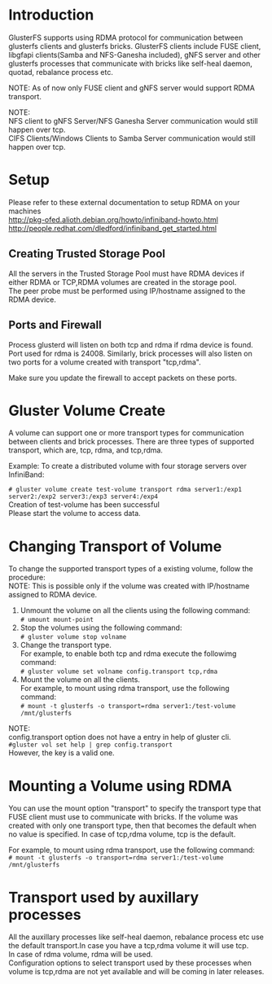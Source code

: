 # Introduction

GlusterFS supports using RDMA protocol for communication between glusterfs clients and glusterfs bricks.
GlusterFS clients include FUSE client, libgfapi clients(Samba and NFS-Ganesha included), gNFS server and other glusterfs processes that communicate with bricks like self-heal daemon, quotad, rebalance process etc.

NOTE: As of now only FUSE client and gNFS server would support RDMA transport.


NOTE:  
NFS client to gNFS Server/NFS Ganesha Server communication would still happen over tcp.  
CIFS Clients/Windows Clients to Samba Server communication would still happen over tcp.

# Setup
Please refer to these external documentation to setup RDMA on your machines  
http://pkg-ofed.alioth.debian.org/howto/infiniband-howto.html  
http://people.redhat.com/dledford/infiniband_get_started.html  

## Creating Trusted Storage Pool
All the servers in the Trusted Storage Pool must have RDMA devices if either RDMA or TCP,RDMA volumes are created in the storage pool.  
The peer probe must be performed using IP/hostname assigned to the RDMA device.

## Ports and Firewall
Process glusterd will listen on both tcp and rdma if rdma device is found. Port used for rdma is 24008. Similarly, brick processes will also listen on two ports for a volume created with transport "tcp,rdma".

Make sure you update the firewall to accept packets on these ports.

# Gluster Volume Create

A volume can support one or more transport types for communication between clients and brick processes. There are three types of supported transport, which are, tcp, rdma, and tcp,rdma.

Example: To create a distributed volume with four storage servers over InfiniBand:

`# gluster volume create test-volume transport rdma server1:/exp1 server2:/exp2 server3:/exp3 server4:/exp4`  
Creation of test-volume has been successful  
Please start the volume to access data.

# Changing Transport of Volume
To change the supported transport types of a existing volume, follow the procedure:  
NOTE: This is possible only if the volume was created with IP/hostname assigned to RDMA device.  

  1. Unmount the volume on all the clients using the following command:  
`# umount mount-point`  
  2. Stop the volumes using the following command:  
`# gluster volume stop volname`  
  3. Change the transport type.  
For example, to enable both tcp and rdma execute the followimg command:  
`# gluster volume set volname config.transport tcp,rdma`  
  4. Mount the volume on all the clients.  
For example, to mount using rdma transport, use the following command:  
`# mount -t glusterfs -o transport=rdma server1:/test-volume /mnt/glusterfs`

NOTE:  
config.transport option does not have a entry in help of gluster cli.  
`#gluster vol set help | grep config.transport`  
However, the key is a valid one. 

# Mounting a Volume using RDMA

You can use the mount option "transport" to specify the transport type that FUSE client must use to communicate with bricks. If the volume was created with only one transport type, then that becomes the default when no value is specified. In case of tcp,rdma volume, tcp is the default.

For example, to mount using rdma transport, use the following command:  
`# mount -t glusterfs -o transport=rdma server1:/test-volume /mnt/glusterfs`

# Transport used by auxillary processes
All the auxillary processes like self-heal daemon, rebalance process etc use the default transport.In case you have a tcp,rdma volume it will use tcp.  
In case of rdma volume, rdma will be used.  
Configuration options to select transport used by these processes when volume is tcp,rdma are not yet available and will be coming in later releases.




